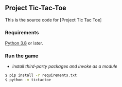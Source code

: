 ## Project Tic-Tac-Toe

This is the source code for [Project Tic Tac Toe]

### Requirements
[Python 3.8](https://docs.python.org/3/whatsnew/3.8.html) or later.

### Run the game

+ _install third-party packages and invoke as a module_

```bash
$ pip install -r requirements.txt
$ python -m tictactoe
```
